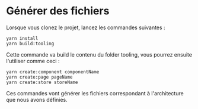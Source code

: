 # Générer des fichiers

Lorsque vous clonez le projet, lancez les commandes suivantes :

```
yarn install
yarn build:tooling
```
Cette commande va build le contenu du folder tooling, vous pourrez ensuite l'utiliser comme ceci :

```
yarn create:component componentName
yarn create:page pageName
yarn create:store storeName
```

Ces commandes vont générer les fichiers correspondant à l'architecture que nous avons définies.